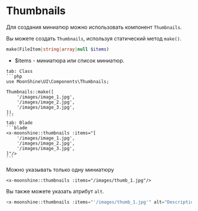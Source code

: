 # Thumbnails

Для создания миниатюр можно использовать компонент `Thumbnails`.

Вы можете создать `Thumbnails`, используя статический метод `make()`.

```php
make(FileItem|string|array|null $items)
```

- $items - миниатюра или список миниатюр.

~~~tabs
tab: Class
```php
use MoonShine\UI\Components\Thumbnails;

Thumbnails::make([
    '/images/image_1.jpg',
    '/images/image_2.jpg',
    '/images/image_3.jpg',
]),
```
tab: Blade
```blade
<x-moonshine::thumbnails :items="[
    '/images/image_1.jpg',
    '/images/image_2.jpg',
    '/images/image_3.jpg',
]"/>
```
~~~

Можно указывать только одну миниатюру

```blade
<x-moonshine::thumbnails :items="/images/thumb_1.jpg"/>
```

Вы также можете указать атрибут `alt`.

```php
<x-moonshine::thumbnails :items="'/images/thumb_1.jpg'" alt="Description"/>
```
